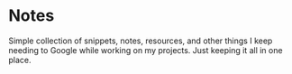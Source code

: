 # Notes
Simple collection of snippets, notes, resources, and other things I keep needing to Google while working on my projects. Just keeping it all in one place.
